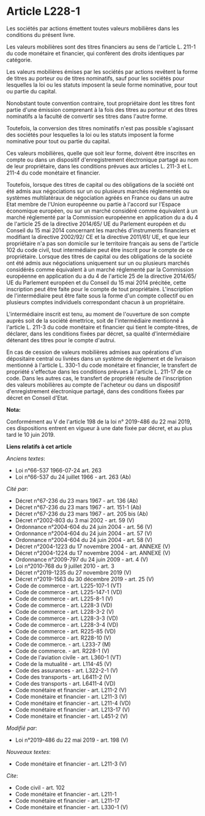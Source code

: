 # Article L228-1

Les sociétés par actions émettent toutes valeurs mobilières dans les conditions du présent livre.

Les valeurs mobilières sont des titres financiers au sens de l'article L. 211-1 du code monétaire et financier, qui confèrent
des droits identiques par catégorie.

Les valeurs mobilières émises par les sociétés par actions revêtent la forme de titres au porteur ou de titres nominatifs,
sauf pour les sociétés pour lesquelles la loi ou les statuts imposent la seule forme nominative, pour tout ou partie du
capital.

Nonobstant toute convention contraire, tout propriétaire dont les titres font partie d'une émission comprenant à la fois des
titres au porteur et des titres nominatifs a la faculté de convertir ses titres dans l'autre forme.

Toutefois, la conversion des titres nominatifs n'est pas possible s'agissant des sociétés pour lesquelles la loi ou les
statuts imposent la forme nominative pour tout ou partie du capital.

Ces valeurs mobilières, quelle que soit leur forme, doivent être inscrites en compte ou dans un dispositif d'enregistrement
électronique partagé au nom de leur propriétaire, dans les conditions prévues aux articles L. 211-3 et L. 211-4 du code
monétaire et financier.

Toutefois, lorsque des titres de capital ou des obligations de la société ont été admis aux négociations sur un ou plusieurs
marchés réglementés ou systèmes multilatéraux de négociation agréés en France ou dans un autre Etat membre de l'Union
européenne ou partie à l'accord sur l'Espace économique européen, ou sur un marché considéré comme équivalent à un marché
réglementé par la Commission européenne en application du a du 4 de l'article 25 de la directive 2014/65/ UE du Parlement
européen et du Conseil du 15 mai 2014 concernant les marchés d'instruments financiers et modifiant la directive 2002/92/ CE
et la directive 2011/61/ UE, et que leur propriétaire n'a pas son domicile sur le territoire français au sens de l'article
102 du code civil, tout intermédiaire peut être inscrit pour le compte de ce propriétaire. Lorsque des titres de capital ou
des obligations de la société ont été admis aux négociations uniquement sur un ou plusieurs marchés considérés comme
équivalent à un marché réglementé par la Commission européenne en application du a du 4 de l'article 25 de la directive
2014/65/ UE du Parlement européen et du Conseil du 15 mai 2014 précitée, cette inscription peut être faite pour le compte de
tout propriétaire. L'inscription de l'intermédiaire peut être faite sous la forme d'un compte collectif ou en plusieurs
comptes individuels correspondant chacun à un propriétaire.

L'intermédiaire inscrit est tenu, au moment de l'ouverture de son compte auprès soit de la société émettrice, soit de
l'intermédiaire mentionné à l'article L. 211-3 du code monétaire et financier qui tient le compte-titres, de déclarer, dans
les conditions fixées par décret, sa qualité d'intermédiaire détenant des titres pour le compte d'autrui.

En cas de cession de valeurs mobilières admises aux opérations d'un dépositaire central ou livrées dans un système de
règlement et de livraison mentionné à l'article L. 330-1 du code monétaire et financier, le transfert de propriété s'effectue
dans les conditions prévues à l'article L. 211-17 de ce code. Dans les autres cas, le transfert de propriété résulte de
l'inscription des valeurs mobilières au compte de l'acheteur ou dans un dispositif d'enregistrement électronique partagé,
dans des conditions fixées par décret en Conseil d'Etat.

**Nota:**

Conformément au V de l'article 198 de la loi n° 2019-486 du 22 mai 2019, ces dispositions entrent en vigueur à une date fixée
par décret, et au plus tard le 10 juin 2019.

**Liens relatifs à cet article**

_Anciens textes_:

  - Loi n°66-537 1966-07-24 art. 263
  - Loi n°66-537 du 24 juillet 1966 - art. 263 (Ab)

_Cité par_:

  - Décret n°67-236 du 23 mars 1967 - art. 136 (Ab)
  - Décret n°67-236 du 23 mars 1967 - art. 151-1 (Ab)
  - Décret n°67-236 du 23 mars 1967 - art. 205 bis (Ab)
  - Décret n°2002-803 du 3 mai 2002 - art. 59 (V)
  - Ordonnance n°2004-604 du 24 juin 2004 - art. 56 (V)
  - Ordonnance n°2004-604 du 24 juin 2004 - art. 57 (V)
  - Ordonnance n°2004-604 du 24 juin 2004 - art. 58 (V)
  - Décret n°2004-1223 du 17 novembre 2004 - art. ANNEXE (V)
  - Décret n°2004-1224 du 17 novembre 2004 - art. ANNEXE (V)
  - Ordonnance n°2009-797 du 24 juin 2009 - art. 4 (V)
  - Loi n°2010-768 du 9 juillet 2010 - art. 3
  - Décret n°2019-1235 du 27 novembre 2019 (V)
  - Décret n°2019-1563 du 30 décembre 2019 - art. 25 (V)
  - Code de commerce - art. L225-107-1 (VT)
  - Code de commerce - art. L225-147-1 (VD)
  - Code de commerce - art. L225-8-1 (V)
  - Code de commerce - art. L228-3 (VD)
  - Code de commerce - art. L228-3-2 (V)
  - Code de commerce - art. L228-3-3 (VD)
  - Code de commerce - art. L228-3-4 (VD)
  - Code de commerce - art. R225-85 (VD)
  - Code de commerce - art. R228-10 (V)
  - Code de commerce. - art. L233-7 (M)
  - Code de commerce. - art. R228-1 (V)
  - Code de l'aviation civile - art. L360-1 (VT)
  - Code de la mutualité - art. L114-45 (V)
  - Code des assurances - art. L322-2-1 (V)
  - Code des transports - art. L6411-2 (V)
  - Code des transports - art. L6411-4 (VD)
  - Code monétaire et financier - art. L211-2 (V)
  - Code monétaire et financier - art. L211-3 (V)
  - Code monétaire et financier - art. L211-4 (VD)
  - Code monétaire et financier - art. L213-17 (V)
  - Code monétaire et financier - art. L451-2 (V)

_Modifié par_:

  - Loi n°2019-486 du 22 mai 2019 - art. 198 (V)

_Nouveaux textes_:

  - Code monétaire et financier - art. L211-3 (V)

_Cite_:

  - Code civil - art. 102
  - Code monétaire et financier - art. L211-1
  - Code monétaire et financier - art. L211-17
  - Code monétaire et financier - art. L330-1 (V)
